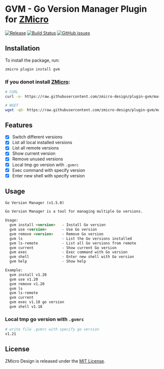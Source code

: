 # GVM - Go Version Manager Plugin for [ZMicro](https://github.com/zcorky/zmicro)

[![Release](https://img.shields.io/github/tag/zmicro-design/plugin-gvm.svg?label=Release)](https://github.com/zmicro-design/plugin-gvm/tags)
[![Build Status](https://github.com/zmicro-design/plugin-gvm/actions/workflows/ci.yml/badge.svg?branch=master)](https://github.com/zmicro-design/plugin-gvm/actions/workflows/ci.yml)
[![GitHub issues](https://img.shields.io/github/issues/zmicro-design/plugin-gvm.svg)](https://github.com/zmicro-design/plugin-gvm/issues)

## Installation

To install the package, run:

```bash
zmicro plugin install gvm
```

### If you donot install [ZMicro](https://github.com/zcorky/zmicro):

```bash
# CURL
curl -o- https://raw.githubusercontent.com/zmicro-design/plugin-gvm/master/install | bash

# WGET
wget -qO- https://raw.githubusercontent.com/zmicro-design/plugin-gvm/master/install | bash
```

## Features
* [x] Switch different versions
* [x] List all local installed versions
* [x] List all remote versions
* [x] Show current version
* [x] Remove unused versions
* [x] Local tmp go version with `.gvmrc`
* [x] Exec command with specify version
* [x] Enter new shell with specify version

## Usage

```markdown
Go Version Manager (v1.5.0)

Go Version Manager is a tool for managing multiple Go versions.

Usage:
  gvm install <version>   - Install Go version
  gvm use <version>       - Use Go version
  gvm remove <version>    - Remove Go version
  gvm ls                  - List the Go versions installed
  gvm ls-remote           - List all Go versions from remote
  gvm current             - Show current Go version
  gvm exec                - Exec command with Go version
  gvm shell               - Enter new shell with Go version
  gvm help                - Show help

Example:
  gvm install v1.20
  gvm use v1.20
  gvm remove v1.20
  gvm ls
  gvm ls-remote
  gvm current
  gvm exec v1.18 go version
  gvm shell v1.18
```

### Local tmp go version with `.gvmrc`

```bash
# write file .gvmrc with specify go version
v1.21
```

## License

ZMicro Design is released under the [MIT License](./LICENSE).
